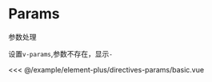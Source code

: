 
# Params

参数处理

设置`v-params`,参数不存在，显示`-`

<demo src="directives-params/basic">

<<< @/example/element-plus/directives-params/basic.vue
</demo>
